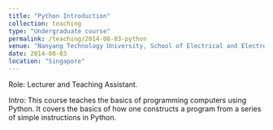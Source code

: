 ```yaml
---
title: "Python Introduction"
collection: teaching
type: "Undergraduate course"
permalink: /teaching/2014-08-03-python
venue: "Nanyang Technology University, School of Electrical and Electronic Engineering"
date: 2014-08-03
location: "Singapore"
---
```


Role: Lecturer and Teaching Assistant.

Intro: This course teaches the basics of programming computers using Python. It covers the basics of how one constructs a program from a series of simple instructions in Python.